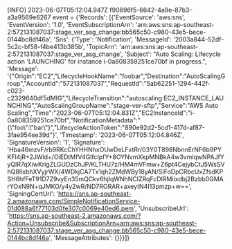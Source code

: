 [INFO]	2023-06-07T05:12:04.947Z	f90696f5-6642-4a9e-87b3-a3a9569e6267	event = {'Records': [{'EventSource': 'aws:sns', 'EventVersion': '1.0', 'EventSubscriptionArn': 'arn:aws:sns:ap-southeast-2:572131087037:stage_ver_asg_change:bb565c50-c980-43e5-bece-0144bc8df46a', 'Sns': {'Type': 'Notification', 'MessageId': '2003a844-52df-5c2c-bf58-f4be413b385b', 'TopicArn': 'arn:aws:sns:ap-southeast-2:572131087037:stage_ver_asg_change', 'Subject': "Auto Scaling:  Lifecycle action 'LAUNCHING' for instance i-0a808359251ce70bf in progress.", 'Message': '{"Origin":"EC2","LifecycleHookName":"foobar","Destination":"AutoScalingGroup","AccountId":"572131087037","RequestId":"5ab62251-1294-442f-c023-c2329640df5dMIG","LifecycleTransition":"autoscaling:EC2_INSTANCE_LAUNCHING","AutoScalingGroupName":"stage-ver-sftp","Service":"AWS Auto Scaling","Time":"2023-06-07T05:12:04.831Z","EC2InstanceId":"i-0a808359251ce70bf","NotificationMetadata":"{\\"foo\\":\\"bar\\"}","LifecycleActionToken":"890e92d2-5cd1-417d-af87-3fae954ee39d"}', 'Timestamp': '2023-06-07T05:12:04.846Z', 'SignatureVersion': '1', 'Signature': 'Hba46mzvF/rb9RKcChYHHNhxOUwDeLFxtRr/03Y0T898NbnnErNF6b9PYKFl4jR+2JWld+/OiEDtMfV4GlfcIpfY+8OYNvmXkpMNBkA4w3vmlqwNPAJfYyQlR7qXiwKrigZLGUDzChJP/KLTHU7z/HM4mVFmw+Z6pt4CejybCtJ5WsSVhQ8lIxbhXVyjrWX/4WDkjCA7Tx1qh2ZMdWBy18yAN/SIFoDpCRbcUxZfsdKPSH6hfFeT91D7Z9vyEn35mQCkv6hjIqWNhNCIZRqFcDIRMiixdbj2Bzbb0GMArYOxN9N+qJMKO/y4y2wR/ND7RORAR+axeytN4I13pmzp+w==', 'SigningCertUrl': 'https://sns.ap-southeast-2.amazonaws.com/SimpleNotificationService-01d088a6f77103d0fe307c0069e40ed6.pem', 'UnsubscribeUrl': 'https://sns.ap-southeast-2.amazonaws.com/?Action=Unsubscribe&SubscriptionArn=arn:aws:sns:ap-southeast-2:572131087037:stage_ver_asg_change:bb565c50-c980-43e5-bece-0144bc8df46a', 'MessageAttributes': {}}}]}
